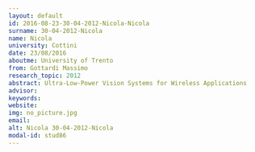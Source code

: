 ```yaml
---
layout: default 
id: 2016-08-23-30-04-2012-Nicola-Nicola
surname: 30-04-2012-Nicola
name: Nicola
university: Cottini
date: 23/08/2016
aboutme: University of Trento
from: Gottardi Massimo
research_topic: 2012
abstract: Ultra-Low-Power Vision Systems for Wireless Applications
advisor: 
keywords: 
website: 
img: no_picture.jpg
email: 
alt: Nicola 30-04-2012-Nicola
modal-id: stud86
---
```

